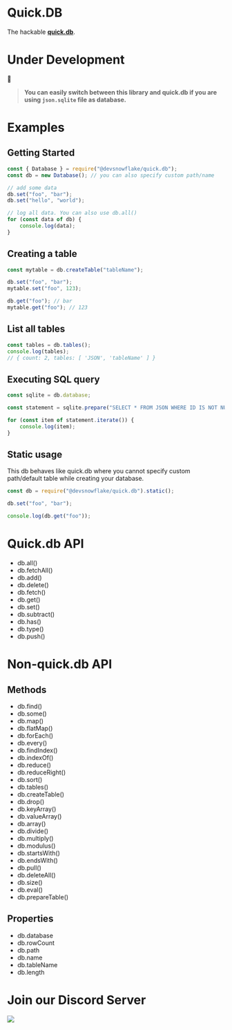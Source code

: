 # Quick.DB
The hackable **[quick.db](https://npmjs.com/package/quick.db)**.

# Under Development
🚧

> **You can easily switch between this library and quick.db if you are using `json.sqlite` file as database.**

# Examples
## Getting Started

```js
const { Database } = require("@devsnowflake/quick.db");
const db = new Database(); // you can also specify custom path/name

// add some data
db.set("foo", "bar");
db.set("hello", "world");

// log all data. You can also use db.all()
for (const data of db) {
    console.log(data);
}
```

## Creating a table

```js
const mytable = db.createTable("tableName");

db.set("foo", "bar");
mytable.set("foo", 123);

db.get("foo"); // bar
mytable.get("foo"); // 123
```

## List all tables

```js
const tables = db.tables();
console.log(tables);
// { count: 2, tables: [ 'JSON', 'tableName' ] }
```

## Executing SQL query

```js
const sqlite = db.database;

const statement = sqlite.prepare("SELECT * FROM JSON WHERE ID IS NOT NULL");

for (const item of statement.iterate()) {
    console.log(item);
}
```

## Static usage
This db behaves like quick.db where you cannot specify custom path/default table while creating your database.

```js
const db = require("@devsnowflake/quick.db").static();

db.set("foo", "bar");

console.log(db.get("foo"));
```

# Quick.db API
- db.all()
- db.fetchAll()
- db.add()
- db.delete()
- db.fetch()
- db.get()
- db.set()
- db.subtract()
- db.has()
- db.type()
- db.push()

# Non-quick.db API
## Methods
- db.find()
- db.some()
- db.map()
- db.flatMap()
- db.forEach()
- db.every()
- db.findIndex()
- db.indexOf()
- db.reduce()
- db.reduceRight()
- db.sort()
- db.tables()
- db.createTable()
- db.drop()
- db.keyArray()
- db.valueArray()
- db.array()
- db.divide()
- db.multiply()
- db.modulus()
- db.startsWith()
- db.endsWith()
- db.pull()
- db.deleteAll()
- db.size()
- db.eval()
- db.prepareTable()

## Properties
- db.database
- db.rowCount
- db.path
- db.name
- db.tableName
- db.length

# Join our Discord Server
[![](https://i.imgur.com/f6hNUfc.png)](https://discord.gg/2SUybzb)